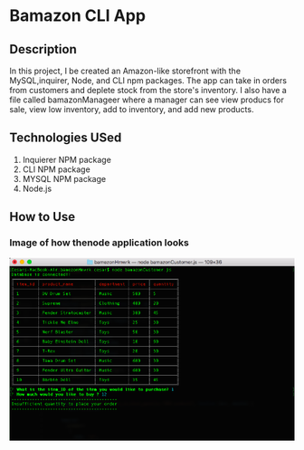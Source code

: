 # Bamazon CLI App

## Description
In this project, I be created an Amazon-like storefront with the MySQL,inquirer, Node, and CLI npm packages. The app can take in orders from customers and deplete stock from the store's inventory. I also have a file called bamazonManageer where a manager can see view producs for sale,  view low inventory, add to inventory, and add new products.

## Technologies USed 

1. Inquierer NPM package
2. CLI NPM package
3. MYSQL NPM package
4. Node.js

## How to Use




### Image of how thenode application looks
![Image of working app](./images/working-demo-pic.png)